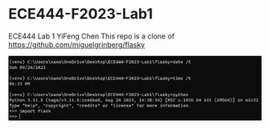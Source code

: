 # ECE444-F2023-Lab1

ECE444 Lab 1
YiFeng Chen
This repo is a clone of https://github.com/miguelgrinberg/flasky

![Activity 1](Screenshots/Activity1.png)